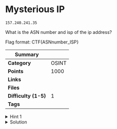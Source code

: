 # Mysterious IP

```copy
157.240.241.35
```

What is the ASN number and isp of the ip address?

Flag format: CTF{ASNnumber_ISP}

| Summary              |       |
| -------------------- | ----- |
| **Category**         | OSINT |
| **Points**           | 1000  |
| **Links**            |       |
| **Files**            |       |
| **Difficulty (1-5)** | 1     |
| **Tags**             |       |

<details>
  <summary>Hint 1</summary>

Use tools like infobyip or whatsmyisp.

</details>

<details>
<summary>Solution</summary>
  
### Follow the process below.
    
Look up the ISP ASN Number in InfoByIp.com and its 32934.

Again, search for the ISP in whatismyisp.com, you'll get Facebook.

<details>
<summary>Disclose answer ?</summary>

```copy
CTF{32934_FACEBOOK}
```

</details>

</details>
